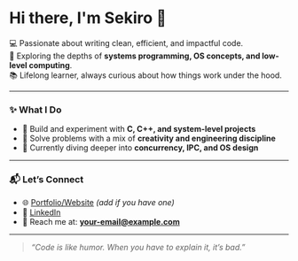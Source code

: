 # Hi there, I'm Sekiro 👋  

💻 Passionate about writing clean, efficient, and impactful code.  
🚀 Exploring the depths of **systems programming, OS concepts, and low-level computing**.  
📚 Lifelong learner, always curious about how things work under the hood.  

---

### ✨ What I Do  
- 🔧 Build and experiment with **C, C++, and system-level projects**  
- 🧩 Solve problems with a mix of **creativity and engineering discipline**  
- 🌱 Currently diving deeper into **concurrency, IPC, and OS design**  

---

### 📬 Let’s Connect  
- 🌐 [Portfolio/Website](#) *(add if you have one)*  
- 💼 [LinkedIn](#)  
- 📧 Reach me at: **your-email@example.com**  

---

> *“Code is like humor. When you have to explain it, it’s bad.”*  
